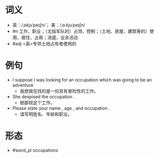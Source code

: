 # 词义
- 英：/ˌɒkjuˈpeɪʃn/； 美：/ˌɑːkjuˈpeɪʃn/
- #n 工作，职业；（尤指军队的）占领，控制；（土地、房屋、建筑等的）使用，居住，占用；消遣，业余活动
- #adj <英>专供土地占有者使用的
# 例句
- I suppose I was looking for an occupation which was going to be an adventure
	- 我想我在找的是一份具有冒险性的工作。
- She despised the occupation .
	- 她鄙视这个工作。
- Please state your name , age , and occupation .
	- 请写明姓名、年龄和职业。
# 形态
- #word_pl occupations
